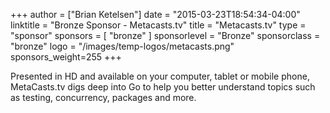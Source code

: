 +++
author = ["Brian Ketelsen"]
date = "2015-03-23T18:54:34-04:00"
linktitle = "Bronze Sponsor - Metacasts.tv"
title = "Metacasts.tv"
type = "sponsor"
sponsors = [ "bronze" ] 
sponsorlevel = "Bronze"
sponsorclass = "bronze"
logo = "/images/temp-logos/metacasts.png"
sponsors_weight=255
+++

Presented in HD and available on your computer, tablet or mobile phone, MetaCasts.tv digs deep into Go to help you better understand topics such as testing, concurrency, packages and more.
